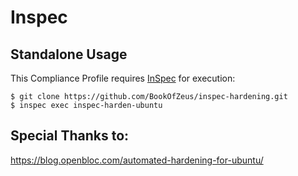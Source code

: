 
# Inspec

## Standalone Usage

This Compliance Profile requires [InSpec](https://github.com/chef/inspec) for execution:

```
$ git clone https://github.com/BookOfZeus/inspec-hardening.git
$ inspec exec inspec-harden-ubuntu
```

## Special Thanks to:

https://blog.openbloc.com/automated-hardening-for-ubuntu/
